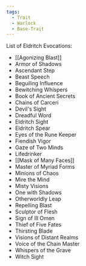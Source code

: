 ```yaml
---
tags:
  - Trait
  - Warlock
  - Base-Trait
---
```

List of Eldritch Evocations:
- [[Agonizing Blast]]
- Armor of Shadows
- Ascendant Step
- Beast Speech
- Beguiling Influence
- Bewitching Whispers
- Book of Ancient Secrets
- Chains of Carceri
- Devil's Sight
- Dreadful Word
- Eldritch Sight
- Eldritch Spear
- Eyes of the Rune Keeper
- Fiendish Vigor
- Gaze of Two Minds
- Lifedrinker
- [[Mask of Many Faces]]
- Master of Myriad Forms
- Minions of Chaos
- Mire the Mind
- Misty Visions
- One with Shadows
- Otherworldly Leap
- Repelling Blast
- Sculptor of Flesh
- Sign of Ill Omen
- Thief of Five Fates
- Thirsting Blade
- Visions of Distant Realms
- Voice of the Chain Master
- Whispers of the Grave
- Witch Sight